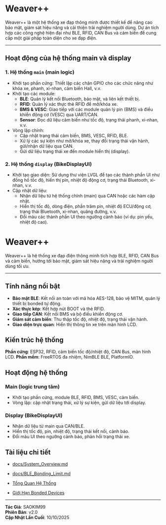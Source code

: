 # Weaver++

Weaver++ là một hệ thống xe đạp thông minh được thiết kế để nâng cao bảo mật, giám sát hiệu năng và cải thiện trải nghiệm người dùng. Dự án tích hợp các công nghệ hiện đại như BLE, RFID, CAN Bus và cảm biến để cung cấp một giải pháp toàn diện cho xe đạp điện.

---

## Hoạt động của hệ thống main và display

### 1. Hệ thống `main` (main logic)
- Khởi tạo phần cứng: Thiết lập các chân GPIO cho các chức năng như khóa xe, phanh, xi-nhan, cảm biến Hall, v.v.
- Khởi tạo các module:
	- **BLE**: Quản lý kết nối Bluetooth, bảo mật, và liên kết thiết bị.
	- **RFID**: Quản lý xác thực thẻ RFID để mở/khóa xe.
	- **BMS & VESC**: Giao tiếp với các module quản lý pin (BMS) và điều khiển động cơ (VESC) qua UART/CAN.
	- **Sensor**: Đọc dữ liệu cảm biến như tốc độ, trạng thái phanh, xi-nhan, v.v.
- Vòng lặp chính:
	- Cập nhật trạng thái cảm biến, BMS, VESC, RFID, BLE.
	- Xử lý các sự kiện như mở/khóa xe, thay đổi trạng thái vận hành, gửi/nhận dữ liệu qua CAN.
	- Gửi dữ liệu trạng thái xe đến module hiển thị (display).

### 2. Hệ thống `display` (BikeDisplayUI)
- Khởi tạo giao diện: Sử dụng thư viện LVGL để tạo các thành phần UI như đồng hồ tốc độ, hiển thị pin, nhiệt độ động cơ, trạng thái Bluetooth, xi-nhan, v.v.
- Cập nhật dữ liệu:
	- Nhận dữ liệu từ hệ thống chính (main) qua CAN hoặc các hàm cập nhật.
	- Hiển thị tốc độ, dòng điện, phần trăm pin, nhiệt độ ECU/động cơ, trạng thái Bluetooth, xi-nhan, quãng đường, v.v.
	- Đổi màu các thành phần UI theo ngưỡng cảnh báo (ví dụ: pin yếu, nhiệt độ cao).
# Weaver++

Weaver++ là hệ thống xe đạp điện thông minh tích hợp BLE, RFID, CAN Bus và cảm biến, hướng tới bảo mật, giám sát hiệu năng và trải nghiệm người dùng tối ưu.

---

## Tính năng nổi bật
- **Bảo mật BLE**: Kết nối an toàn với mã hóa AES-128, bảo vệ MITM, quản lý thiết bị bonded tự động.
- **Xác thực kép**: Kết hợp nút BOOT và thẻ RFID.
- **Giao tiếp CAN**: Kết nối BMS và bộ điều khiển động cơ.
- **Giám sát cảm biến**: Thu thập tốc độ, nhiệt độ, trạng thái vận hành.
- **Giao diện trực quan**: Hiển thị thông tin xe trên màn hình LCD.

## Kiến trúc hệ thống
**Phần cứng**: ESP32, RFID, cảm biến tốc độ/nhiệt độ, CAN Bus, màn hình LCD.
**Phần mềm**: FreeRTOS đa nhiệm, NimBLE BLE, PlatformIO.

## Hoạt động hệ thống
### Main (logic trung tâm)
- Khởi tạo phần cứng, module BLE, RFID, BMS, VESC, cảm biến.
- Vòng lặp: cập nhật trạng thái, xử lý sự kiện, gửi dữ liệu tới display.

### Display (BikeDisplayUI)
- Nhận dữ liệu từ main qua CAN/BLE.
- Hiển thị tốc độ, pin, nhiệt độ, trạng thái kết nối, cảnh báo.
- Đổi màu UI theo ngưỡng cảnh báo, phản hồi trạng thái xe.

## Tài liệu chi tiết
- [docs/System_Overview.md](docs/System_Overview.md)
- [docs/BLE_Bonding_Limit.md](docs/BLE_Bonding_Limit.md)

- [Tổng Quan Hệ Thống](docs/System_Overview.md)
- [Giới Hạn Bonded Devices](docs/BLE_Bonding_Limit.md)

---

**Tác Giả**: SAOKIM99  
**Phiên Bản**: v2.0  
**Cập Nhật Lần Cuối**: 10/10/2025